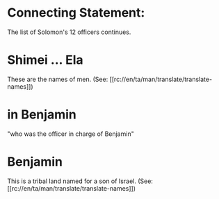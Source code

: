 # Connecting Statement:

The list of Solomon's 12 officers continues.

# Shimei ... Ela

These are the names of men. (See: [[rc://en/ta/man/translate/translate-names]])

# in Benjamin
"who was the officer in charge of Benjamin"

# Benjamin

This is a tribal land named for a son of Israel. (See: [[rc://en/ta/man/translate/translate-names]])

